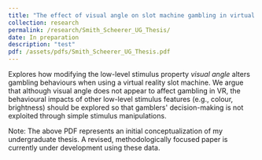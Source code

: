 ```yaml
---
title: "The effect of visual angle on slot machine gambling in virtual reality"
collection: research
permalink: /research/Smith_Scheerer_UG_Thesis/
date: In preparation
description: "test"
pdf: /assets/pdfs/Smith_Scheerer_UG_Thesis.pdf
---
```


Explores how modifying the low-level stimulus property *visual angle* alters gambling behaviours when using a virtual reality slot machine. We argue that although visual angle does not appear to affect gambling in VR, the behavioural impacts of other low-level stimulus features (e.g., colour, brightness) should be explored so that gamblers' decision-making is not exploited through simple stimulus manipulations.

Note: The above PDF represents an initial conceptualization of my undergraduate thesis. A revised, methodologically focused paper is currently under development using these data.
